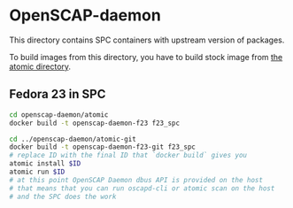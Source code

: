 # OpenSCAP-daemon
This directory contains SPC containers with upstream version of packages.

To build images from this directory, you have to build stock image from [the atomic directory](../atomic/).

## Fedora 23 in SPC
```bash
cd openscap-daemon/atomic
docker build -t openscap-daemon-f23 f23_spc

cd ../openscap-daemon/atomic-git
docker build -t openscap-daemon-f23-git f23_spc
# replace ID with the final ID that `docker build` gives you
atomic install $ID
atomic run $ID
# at this point OpenSCAP Daemon dbus API is provided on the host
# that means that you can run oscapd-cli or atomic scan on the host
# and the SPC does the work
```
